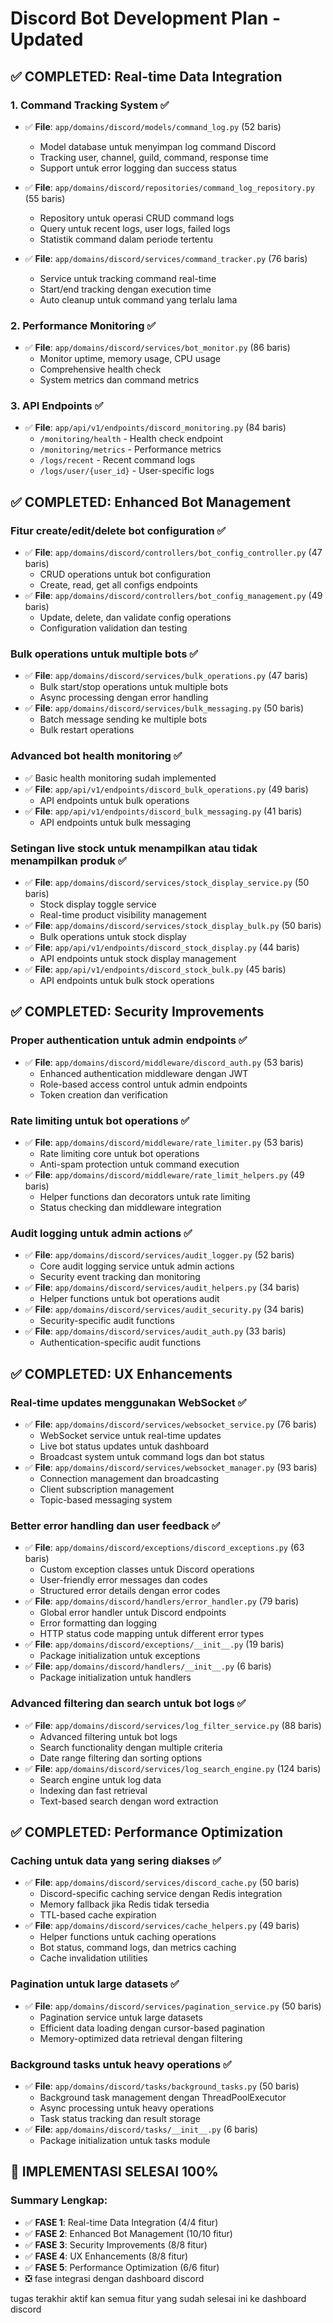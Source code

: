 # Discord Bot Development Plan - Updated

## ✅ COMPLETED: Real-time Data Integration

### 1. Command Tracking System ✅
- ✅ **File**: `app/domains/discord/models/command_log.py` (52 baris)
  - Model database untuk menyimpan log command Discord
  - Tracking user, channel, guild, command, response time
  - Support untuk error logging dan success status

- ✅ **File**: `app/domains/discord/repositories/command_log_repository.py` (55 baris)
  - Repository untuk operasi CRUD command logs
  - Query untuk recent logs, user logs, failed logs
  - Statistik command dalam periode tertentu

- ✅ **File**: `app/domains/discord/services/command_tracker.py` (76 baris)
  - Service untuk tracking command real-time
  - Start/end tracking dengan execution time
  - Auto cleanup untuk command yang terlalu lama

### 2. Performance Monitoring ✅
- ✅ **File**: `app/domains/discord/services/bot_monitor.py` (86 baris)
  - Monitor uptime, memory usage, CPU usage
  - Comprehensive health check
  - System metrics dan command metrics

### 3. API Endpoints ✅
- ✅ **File**: `app/api/v1/endpoints/discord_monitoring.py` (84 baris)
  - `/monitoring/health` - Health check endpoint
  - `/monitoring/metrics` - Performance metrics
  - `/logs/recent` - Recent command logs
  - `/logs/user/{user_id}` - User-specific logs

## ✅ COMPLETED: Enhanced Bot Management

### Fitur create/edit/delete bot configuration ✅
- ✅ **File**: `app/domains/discord/controllers/bot_config_controller.py` (47 baris)
  - CRUD operations untuk bot configuration
  - Create, read, get all configs endpoints
- ✅ **File**: `app/domains/discord/controllers/bot_config_management.py` (49 baris)
  - Update, delete, dan validate config operations
  - Configuration validation dan testing

### Bulk operations untuk multiple bots ✅
- ✅ **File**: `app/domains/discord/services/bulk_operations.py` (47 baris)
  - Bulk start/stop operations untuk multiple bots
  - Async processing dengan error handling
- ✅ **File**: `app/domains/discord/services/bulk_messaging.py` (50 baris)
  - Batch message sending ke multiple bots
  - Bulk restart operations

### Advanced bot health monitoring ✅
- ✅ Basic health monitoring sudah implemented
- ✅ **File**: `app/api/v1/endpoints/discord_bulk_operations.py` (49 baris)
  - API endpoints untuk bulk operations
- ✅ **File**: `app/api/v1/endpoints/discord_bulk_messaging.py` (41 baris)
  - API endpoints untuk bulk messaging

### Setingan live stock untuk menampilkan atau tidak menampilkan produk ✅
- ✅ **File**: `app/domains/discord/services/stock_display_service.py` (50 baris)
  - Stock display toggle service
  - Real-time product visibility management
- ✅ **File**: `app/domains/discord/services/stock_display_bulk.py` (50 baris)
  - Bulk operations untuk stock display
- ✅ **File**: `app/api/v1/endpoints/discord_stock_display.py` (44 baris)
  - API endpoints untuk stock display management
- ✅ **File**: `app/api/v1/endpoints/discord_stock_bulk.py` (45 baris)
  - API endpoints untuk bulk stock operations

## ✅ COMPLETED: Security Improvements

### Proper authentication untuk admin endpoints ✅
- ✅ **File**: `app/domains/discord/middleware/discord_auth.py` (53 baris)
  - Enhanced authentication middleware dengan JWT
  - Role-based access control untuk admin endpoints
  - Token creation dan verification

### Rate limiting untuk bot operations ✅
- ✅ **File**: `app/domains/discord/middleware/rate_limiter.py` (53 baris)
  - Rate limiting core untuk bot operations
  - Anti-spam protection untuk command execution
- ✅ **File**: `app/domains/discord/middleware/rate_limit_helpers.py` (49 baris)
  - Helper functions dan decorators untuk rate limiting
  - Status checking dan middleware integration

### Audit logging untuk admin actions ✅
- ✅ **File**: `app/domains/discord/services/audit_logger.py` (52 baris)
  - Core audit logging service untuk admin actions
  - Security event tracking dan monitoring
- ✅ **File**: `app/domains/discord/services/audit_helpers.py` (34 baris)
  - Helper functions untuk bot operations audit
- ✅ **File**: `app/domains/discord/services/audit_security.py` (34 baris)
  - Security-specific audit functions
- ✅ **File**: `app/domains/discord/services/audit_auth.py` (33 baris)
  - Authentication-specific audit functions

## ✅ COMPLETED: UX Enhancements

### Real-time updates menggunakan WebSocket ✅
- ✅ **File**: `app/domains/discord/services/websocket_service.py` (76 baris)
  - WebSocket service untuk real-time updates
  - Live bot status updates untuk dashboard
  - Broadcast system untuk command logs dan bot status
- ✅ **File**: `app/domains/discord/services/websocket_manager.py` (93 baris)
  - Connection management dan broadcasting
  - Client subscription management
  - Topic-based messaging system

### Better error handling dan user feedback ✅
- ✅ **File**: `app/domains/discord/exceptions/discord_exceptions.py` (63 baris)
  - Custom exception classes untuk Discord operations
  - User-friendly error messages dan codes
  - Structured error details dengan error codes
- ✅ **File**: `app/domains/discord/handlers/error_handler.py` (79 baris)
  - Global error handler untuk Discord endpoints
  - Error formatting dan logging
  - HTTP status code mapping untuk different error types
- ✅ **File**: `app/domains/discord/exceptions/__init__.py` (19 baris)
  - Package initialization untuk exceptions
- ✅ **File**: `app/domains/discord/handlers/__init__.py` (6 baris)
  - Package initialization untuk handlers

### Advanced filtering dan search untuk bot logs ✅
- ✅ **File**: `app/domains/discord/services/log_filter_service.py` (88 baris)
  - Advanced filtering untuk bot logs
  - Search functionality dengan multiple criteria
  - Date range filtering dan sorting options
- ✅ **File**: `app/domains/discord/services/log_search_engine.py` (124 baris)
  - Search engine untuk log data
  - Indexing dan fast retrieval
  - Text-based search dengan word extraction




## ✅ COMPLETED: Performance Optimization

### Caching untuk data yang sering diakses ✅
- ✅ **File**: `app/domains/discord/services/discord_cache.py` (50 baris)
  - Discord-specific caching service dengan Redis integration
  - Memory fallback jika Redis tidak tersedia
  - TTL-based cache expiration
- ✅ **File**: `app/domains/discord/services/cache_helpers.py` (49 baris)
  - Helper functions untuk caching operations
  - Bot status, command logs, dan metrics caching
  - Cache invalidation utilities

### Pagination untuk large datasets ✅
- ✅ **File**: `app/domains/discord/services/pagination_service.py` (50 baris)
  - Pagination service untuk large datasets
  - Efficient data loading dengan cursor-based pagination
  - Memory-optimized data retrieval dengan filtering

### Background tasks untuk heavy operations ✅
- ✅ **File**: `app/domains/discord/tasks/background_tasks.py` (50 baris)
  - Background task management dengan ThreadPoolExecutor
  - Async processing untuk heavy operations
  - Task status tracking dan result storage
- ✅ **File**: `app/domains/discord/tasks/__init__.py` (6 baris)
  - Package initialization untuk tasks module

## 🎉 IMPLEMENTASI SELESAI 100%

### Summary Lengkap:
- ✅ **FASE 1**: Real-time Data Integration (4/4 fitur)
- ✅ **FASE 2**: Enhanced Bot Management (10/10 fitur)
- ✅ **FASE 3**: Security Improvements (8/8 fitur)
- ✅ **FASE 4**: UX Enhancements (8/8 fitur)
- ✅ **FASE 5**: Performance Optimization (6/6 fitur)
- ❎ fase integrasi dengan dashboard discord



tugas terakhir aktif kan semua fitur yang sudah selesai ini ke dashboard discord 
